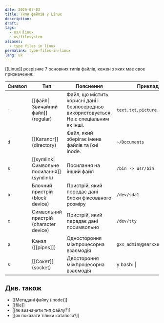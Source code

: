 ```yaml
---
date: 2025-07-03
title: Типи файлів у Linux
description: 
draft: 
tags:
  - os/🐧linux
  - os/filesystem
aliases:
  - type files in linux
permalink: type-files-in-linux
lang: uk
---
```


[[Linux]] розрізняє 7 основних типів файлів, кожен з яких має своє призначення:

| **Символ** | **Тип**                                    | **Пояснення**                                                                             | **Приклад**                 |
| ---------- | ------------------------------------------ | ----------------------------------------------------------------------------------------- | --------------------------- |
| `-`        | [[файл\|Звичайний файл]] (regular)         | Файл, що містить корисні дані і безпосередньо використовується. Не є спеціальним як інші. | `text.txt`, `picture.jpg`   |
| `d`        | [[Каталог]] (directory)                    | Файл, який зберігає імена файлів та їхні inode.                                           | `~/Documents`               |
| `s`        | [[symlink\|Символьне посилання]] (symlink) | Посилання на інший файл                                                                   | `/bin -> usr/bin`           |
| `b`        | Блочний пристрій (block device)            | Пристрій, який передає дані блоки фіксованого розміру                                     | `/dev/sda1`                 |
| `c`        | Символьний пристрій (character device)     | Пристрій, який перадає дані посимвольно                                                   | `/dev/tty`                  |
| `p`        | Канал ([[pipes]])                          | Одностороння міжпроцесорна взаємодія                                                      | `gxx_admin@gearxxed.com:22` |
| `s`        | [[Сокет]] (socket)                         | Двостороння міжпроцесорна взаємодія                                                       | у bash: \|                  |
## Див. також

- [[Метадані файлу (inode)]]
- [[file]]
- [[як визначити тип файлу?]]
- [[як показати тільки каталоги?]]